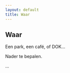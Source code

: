 ```yaml
---
layout: default
title: Waar
---
```


<section>
  <h1>Waar</h1>
<p>Een park, een café, of DOK<span class="dots">...</span></p>

<p>Nader te bepalen.</p>

<p><span class="dots">...</span></p>
</section>

<div class="bottom">
  <div class="main-cat"></div>
  <div class="little-cat">
    <img src="{{ '/assets/images/little-cat.svg' | relative_url }}" alt="">
  </div> 
</div>
